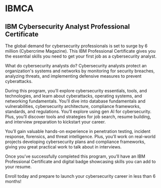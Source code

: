 # IBMCA
## IBM Cybersecurity Analyst Professional Certificate

The global demand for cybersecurity professionals is set to surge by 6 million (Cybercrime Magazine). This IBM Professional Certificate gives you the essential skills you need to get your first job as a cybersecurity analyst.

What do cybersecurity analysts do? Cybersecurity analysts protect an organization's systems and networks by monitoring for security breaches, analyzing threats, and implementing defensive measures to prevent cyberattacks.

During this program, you’ll explore cybersecurity essentials, tools, and technologies, and learn about cyberattacks, operating systems, and networking fundamentals. You’ll dive into database fundamentals and vulnerabilities, cybersecurity architecture, compliance frameworks, standards, and regulations. You’ll explore using gen AI for cybersecurity. Plus, you’ll discover tools and strategies for job search, resume building, and interview preparation to kickstart your career.

You’ll gain valuable hands-on experience in penetration testing, incident response, forensics, and threat intelligence. Plus, you’ll work on real-world projects developing cybersecurity plans and compliance frameworks, giving you great practical work to talk about in interviews. 

Once you’ve successfully completed this program, you’ll have an IBM Professional Certificate and digital badge showcasing skills you can add to your resume. 

Enroll today and prepare to launch your cybersecurity career in less than 6 months!
